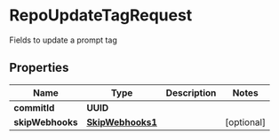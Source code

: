 

# RepoUpdateTagRequest

Fields to update a prompt tag

## Properties

| Name | Type | Description | Notes |
|------------ | ------------- | ------------- | -------------|
|**commitId** | **UUID** |  |  |
|**skipWebhooks** | [**SkipWebhooks1**](SkipWebhooks1.md) |  |  [optional] |



